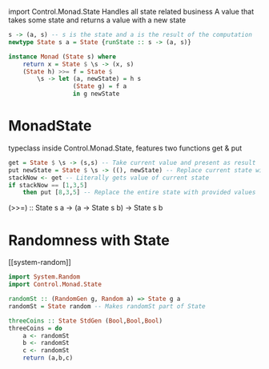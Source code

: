 import Control.Monad.State
Handles all state related business
A value that takes some state and returns a value with a new state
``` haskell
s -> (a, s) -- s is the state and a is the result of the computation
newtype State s a = State {runState :: s -> (a, s)}

instance Monad (State s) where
	return x = State $ \s -> (x, s)
	(State h) >>= f = State $ 
		\s -> let (a, newState) = h s
				  (State g) = f a
				  in g newState
```

# MonadState
typeclass inside Control.Monad.State, features two functions get & put
``` haskell
get = State $ \s -> (s,s) -- Take current value and present as result
put newState = State $ \s -> ((), newState) -- Replace current state with value using stateful function
stackNow <- get -- Literally gets value of current state
if stackNow == [1,3,5]
	then put [8,3,5] -- Replace the entire state with provided values
```

(>>=) :: State s a -> (a -> State s b) -> State s b

# Randomness with State
[[system-random]]
``` haskell
import System.Random
import Control.Monad.State

randomSt :: (RandomGen g, Random a) => State g a
randomSt = State random -- Makes randomSt part of State

threeCoins :: State StdGen (Bool,Bool,Bool)
threeCoins = do
	a <- randomSt
	b <- randomSt
	c <- randomSt
	return (a,b,c)
```